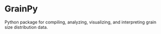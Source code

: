 # GrainPy
 Python package for compiling, analyzing, visualizing, and interpreting grain size distribution data. 
 
